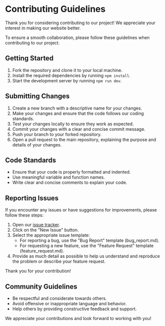 # Contributing Guidelines

Thank you for considering contributing to our project! We appreciate your interest in making our website better.

To ensure a smooth collaboration, please follow these guidelines when contributing to our project.

## Getting Started

1. Fork the repository and clone it to your local machine.
2. Install the required dependencies by running `npm install`.
3. Start the development server by running `npm run dev`.

## Submitting Changes

1. Create a new branch with a descriptive name for your changes.
2. Make your changes and ensure that the code follows our coding standards.
3. Test your changes locally to ensure they work as expected.
4. Commit your changes with a clear and concise commit message.
5. Push your branch to your forked repository.
6. Open a pull request to the main repository, explaining the purpose and details of your changes.

## Code Standards

- Ensure that your code is properly formatted and indented.
- Use meaningful variable and function names.
- Write clear and concise comments to explain your code.

## Reporting Issues

If you encounter any issues or have suggestions for improvements, please follow these steps:

1. Open our [issue tracker](https://github.com/StellaX-Browser/stellax.webpage/issues).
2. Click on the "New Issue" button.
3. Select the appropriate issue template:
	- For reporting a bug, use the "Bug Report" template (bug_report.md).
	- For requesting a new feature, use the "Feature Request" template (feature_request.md).
4. Provide as much detail as possible to help us understand and reproduce the problem or describe your feature request.

Thank you for your contribution!

## Community Guidelines

- Be respectful and considerate towards others.
- Avoid offensive or inappropriate language and behavior.
- Help others by providing constructive feedback and support.
<!-- - Follow the [code of conduct](https://github.com/StellaX-Browser/ideal-waffle/blob/main/CODE_OF_CONDUCT.md). -->

We appreciate your contributions and look forward to working with you!
